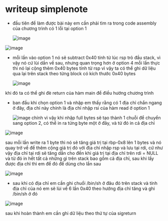 # writeup simplenote 

- đầu tiên để làm được bài này em cần phải tìm ra trong code assembly của chương trình có 1 lỗi tại option 1

  ![image](https://github.com/antkss/training_task/assets/88892713/82e2a57f-40e2-4f5c-b96b-f0bbc6d20554)


![image](https://github.com/antkss/training_task/assets/88892713/73b59320-f6b6-45b5-b763-d6254294e764)

- mỗi lần vào option 1 nó sẽ subtract 0x40 tính từ lúc rsp trỏ đầu stack, vì vậy nó cứ lùi dần về sau, nhưng quan trọng hơn ở option 4 mỗi lần thực thi nó lại cộng thêm 0x40 bytes tính từ rsp vì vậy ta có thể ghi dữ liệu qua lại trên stack theo từng block có kích thước 0x40 bytes

  ![image](https://github.com/antkss/training_task/assets/88892713/92c93884-93b7-47b2-b061-02517a01784c)

khi đó ta có thể ghi đè return của hàm main để điều hướng chương trình 

- ban đầu khi chọn option 1 và nhập em thấy rằng có 1 địa chỉ chắn ngang ở đây, địa chỉ này chính là địa chỉ nhập rsi của hàm read ở option 1

  ![image](https://github.com/antkss/training_task/assets/88892713/1df8136e-1306-476b-8bb3-0680f7086c7f)
  chính vì vậy khi nhập full bytes sẽ tạo thành 1 chuỗi để chuyển sang option 2, có thể in ra từng byte một ở đây, và từ đó in cả địa chỉ

![image](https://github.com/antkss/training_task/assets/88892713/578525c8-2a21-4766-b37d-c2c5f165ce99)

sau mỗi lần write ra 1 byte thì nó sẽ tăng giá trị tại rbp-0x8 lên 1 bytes và nó quay trở về để thêm cộng giá trị đó với địa chỉ nhập rsp và lưu tại rdi, cứ như vậy địa chỉ tại rdi sẽ tăng dần cho đến khi giá trị tại địa chỉ trên rdi = NULL và từ đó in hết tất cả những gì trên stack bao gồm cả địa chỉ, sau khi lấy được địa chỉ thì em để đó để dùng cho lần sau 

![image](https://github.com/antkss/training_task/assets/88892713/f5fb830a-dd6f-44dd-9ad4-4823fac42eb2)



- sau khi có địa chỉ em cần ghi chuổi /bin/sh ở đâu đó trên stack và tính địa chỉ của nó
em sẽ lùi về 6 lần 0x40 theo hướng địa chỉ tăng và ghi /bin/sh ở đó

![image](https://github.com/antkss/training_task/assets/88892713/ab163d63-a092-46cd-8a8c-036640e545ed)

sau khi hoàn thành em cần ghi dữ liệu theo thứ tự của sigreturn 


